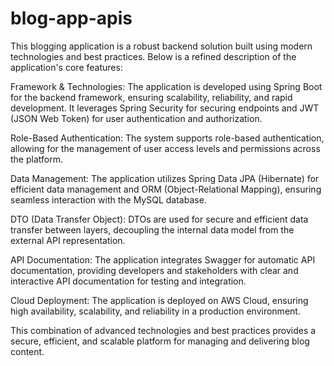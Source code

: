 # blog-app-apis
This blogging application is a robust backend solution built using modern technologies and best practices. Below is a refined description of the application's core features:

Framework & Technologies: The application is developed using Spring Boot for the backend framework, ensuring scalability, reliability, and rapid development. It leverages Spring Security for securing endpoints and JWT (JSON Web Token) for user authentication and authorization.

Role-Based Authentication: The system supports role-based authentication, allowing for the management of user access levels and permissions across the platform.

Data Management: The application utilizes Spring Data JPA (Hibernate) for efficient data management and ORM (Object-Relational Mapping), ensuring seamless interaction with the MySQL database.

DTO (Data Transfer Object): DTOs are used for secure and efficient data transfer between layers, decoupling the internal data model from the external API representation.

API Documentation: The application integrates Swagger for automatic API documentation, providing developers and stakeholders with clear and interactive API documentation for testing and integration.

Cloud Deployment: The application is deployed on AWS Cloud, ensuring high availability, scalability, and reliability in a production environment.

This combination of advanced technologies and best practices provides a secure, efficient, and scalable platform for managing and delivering blog content.